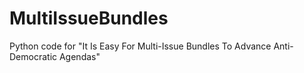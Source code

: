 # MultiIssueBundles
Python code for "It Is Easy For Multi-Issue Bundles To Advance Anti-Democratic Agendas"
